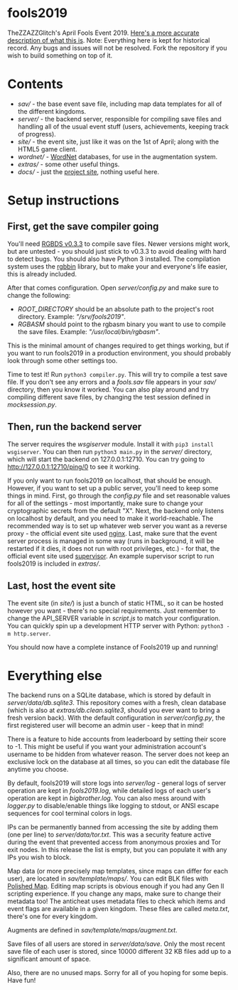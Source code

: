 # fools2019

TheZZAZZGlitch's April Fools Event 2019. [Here's a more accurate description of what this is](https://zzazzdzz.github.io/fools2019/).
Note: Everything here is kept for historical record. Any bugs and issues will not be resolved. Fork the repository if you wish to build something on top of it.

# Contents

- *sav/* - the base event save file, including map data templates for all of the different kingdoms.
- *server/* - the backend server, responsible for compiling save files and handling all of the usual event stuff (users, achievements, keeping track of progress).
- *site/* - the event site, just like it was on the 1st of April; along with the HTML5 game client.
- *wordnet/* - [WordNet](https://wordnet.princeton.edu/) databases, for use in the augmentation system.
- *extras/* - some other useful things.
- *docs/* - just the [project site](https://zzazzdzz.github.io/fools2019/), nothing useful here.

# Setup instructions

## First, get the save compiler going

You'll need [RGBDS v0.3.3](https://github.com/rednex/rgbds/releases) to compile save files. Newer versions might work, but are untested - you should just stick to v0.3.3 to avoid dealing with hard to detect bugs. You should also have Python 3 installed. The compilation system uses the [rgbbin](https://github.com/zzazzdzz/rgbbin) library, but to make your and everyone's life easier, this is already included.

After that comes configuration. Open *server/config.py* and make sure to change the following:

- *ROOT_DIRECTORY* should be an absolute path to the project's root directory. Example: *"/srv/fools2019"*.
- *RGBASM* should point to the rgbasm binary you want to use to compile the save files. Example: *"/usr/local/bin/rgbasm"*.

This is the minimal amount of changes required to get things working, but if you want to run fools2019 in a production environment, you should probably look through some other settings too.

Time to test it! Run `python3 compiler.py`. This will try to compile a test save file. If you don't see any errors and a *fools.sav* file appears in your *sav/* directory, then you know it worked. You can also play around and try compiling different save files, by changing the test session defined in *mocksession.py*.

## Then, run the backend server

The server requires the *wsgiserver* module. Install it with `pip3 install wsgiserver`. You can then run `python3 main.py` in the *server/* directory, which will start the backend on 127.0.0.1:12710. You can try going to http://127.0.0.1:12710/ping/0 to see it working.

If you only want to run fools2019 on localhost, that should be enough. However, if you want to set up a public server, you'll need to keep some things in mind. First, go through the *config.py* file and set reasonable values for all of the settings - most importantly, make sure to change your cryptographic secrets from the default "X". Next, the backend only listens on localhost by default, and you need to make it world-reachable. The recommended way is to set up whatever web server you want as a reverse proxy - the official event site used [nginx](http://nginx.org/). Last, make sure that the event server process is managed in some way (runs in background, it will be restarted if it dies, it does not run with root privileges, etc.) - for that, the official event site used [supervisor](http://supervisord.org/). An example supervisor script to run fools2019 is included in *extras/*.

## Last, host the event site

The event site (in *site/*) is just a bunch of static HTML, so it can be hosted however you want - there's no special requirements. Just remember to change the API_SERVER variable in *script.js* to match your configuration. You can quickly spin up a development HTTP server with Python: `python3 -m http.server`.

You should now have a complete instance of Fools2019 up and running!

# Everything else

The backend runs on a SQLite database, which is stored by default in *server/data/db.sqlite3*. This repository comes with a fresh, clean database (which is also at *extras/db.clean.sqlite3*, should you ever want to bring a fresh version back). With the default configuration in *server/config.py*, the first registered user will become an admin user - keep that in mind!

There is a feature to hide accounts from leaderboard by setting their score to -1. This might be useful if you want your administration account's username to be hidden from whatever reason. The server does not keep an exclusive lock on the database at all times, so you can edit the database file anytime you choose.

By default, fools2019 will store logs into *server/log* - general logs of server operation are kept in *fools2019.log*, while detailed logs of each user's operation are kept in *bigbrother.log*. You can also mess around with *logger.py* to disable/enable things like logging to stdout, or ANSI escape sequences for cool terminal colors in logs.

IPs can be permanently banned from accessing the site by adding them (one per line) to *server/data/tor.txt*. This was a security feature active during the event that prevented access from anonymous proxies and Tor exit nodes. In this release the list is empty, but you can populate it with any IPs you wish to block.

Map data (or more precisely map templates, since maps can differ for each user), are located in *sav/template/maps/*. You can edit BLK files with [Polished Map](https://github.com/Rangi42/polished-map). Editing map scripts is obvious enough if you had any Gen II scripting experience. If you change any maps, make sure to change their metadata too! The anticheat uses metadata files to check which items and event flags are available in a given kingdom. These files are called *meta.txt*, there's one for every kingdom.

Augments are defined in *sav/template/maps/augment.txt*.

Save files of all users are stored in *server/data/save*. Only the most recent save file of each user is stored, since 10000 different 32 KB files add up to a significant amount of space.

Also, there are no unused maps. Sorry for all of you hoping for some bepis. Have fun!